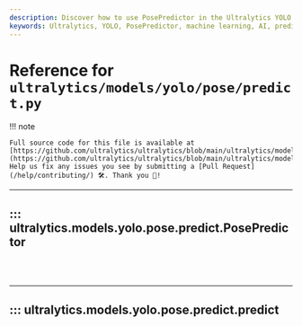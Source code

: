 ```yaml
---
description: Discover how to use PosePredictor in the Ultralytics YOLO model. Includes detailed guides, code examples, and explanations.
keywords: Ultralytics, YOLO, PosePredictor, machine learning, AI, predictive models
---
```


# Reference for `ultralytics/models/yolo/pose/predict.py`

!!! note

    Full source code for this file is available at [https://github.com/ultralytics/ultralytics/blob/main/ultralytics/models/yolo/pose/predict.py](https://github.com/ultralytics/ultralytics/blob/main/ultralytics/models/yolo/pose/predict.py). Help us fix any issues you see by submitting a [Pull Request](/help/contributing/) 🛠️. Thank you 🙏!

---
## ::: ultralytics.models.yolo.pose.predict.PosePredictor
<br><br>

---
## ::: ultralytics.models.yolo.pose.predict.predict
<br><br>
